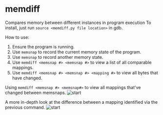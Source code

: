 # memdiff
Compares memory between different instances in program execution
To install, just run `source <memdiff.py file location>` in gdb.

How to use:
1. Ensure the program is running.
2. Use `memsnap` to record the current memory state of the program.
3. Use `memsnap` to record another memory state.
4. Use `memdiff <memsnap #> <memsnap #>` to view a list of all comparable mappings.
5. Use `memdiff <memsnap #> <memsnap #> <mapping #>` to view all bytes that have changed.

Using `memdiff <memsnap #> <memsnap#>` to view all mappings that've changed between memsnaps.
![start](https://i.imgur.com/NmjGl4U.png)

A more in-depth look at the difference between a mapping identified via the previous command.
![start](https://i.imgur.com/cmF7zWv.png)

